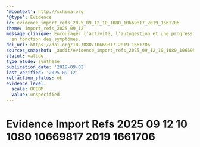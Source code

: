 ```yaml
---
'@context': http://schema.org
'@type': Evidence
id: evidence_import_refs_2025_09_12_10_1080_10669817_2019_1661706
theme: import_refs_2025_09_12
message_clinique: Encourager l’activité, l’autogestion et une progression graduée
  en fonction des symptômes.
doi_url: https://doi.org/10.1080/10669817.2019.1661706
sources_snapshot: _audit/evidence_import_refs_2025_09_12_10_1080_10669817_2019_1661706.json
statut: valide
type_etude: synthese
publication_date: '2019-09-02'
last_verified: '2025-09-12'
retraction_status: ok
evidence_level:
  scale: OCEBM
  value: unspecified
---
```

# Evidence Import Refs 2025 09 12 10 1080 10669817 2019 1661706

